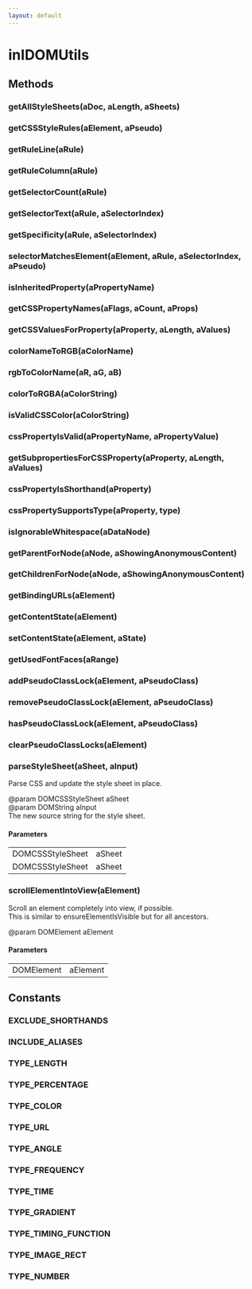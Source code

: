 ```yaml
---
layout: default
---
```


# inIDOMUtils #

## Methods ##

### getAllStyleSheets(aDoc, aLength, aSheets) ###

### getCSSStyleRules(aElement, aPseudo) ###

### getRuleLine(aRule) ###

### getRuleColumn(aRule) ###

### getSelectorCount(aRule) ###

### getSelectorText(aRule, aSelectorIndex) ###

### getSpecificity(aRule, aSelectorIndex) ###

### selectorMatchesElement(aElement, aRule, aSelectorIndex, aPseudo) ###

### isInheritedProperty(aPropertyName) ###

### getCSSPropertyNames(aFlags, aCount, aProps) ###

### getCSSValuesForProperty(aProperty, aLength, aValues) ###

### colorNameToRGB(aColorName) ###

### rgbToColorName(aR, aG, aB) ###

### colorToRGBA(aColorString) ###

### isValidCSSColor(aColorString) ###

### cssPropertyIsValid(aPropertyName, aPropertyValue) ###

### getSubpropertiesForCSSProperty(aProperty, aLength, aValues) ###

### cssPropertyIsShorthand(aProperty) ###

### cssPropertySupportsType(aProperty, type) ###

### isIgnorableWhitespace(aDataNode) ###

### getParentForNode(aNode, aShowingAnonymousContent) ###

### getChildrenForNode(aNode, aShowingAnonymousContent) ###

### getBindingURLs(aElement) ###

### getContentState(aElement) ###

### setContentState(aElement, aState) ###

### getUsedFontFaces(aRange) ###

### addPseudoClassLock(aElement, aPseudoClass) ###

### removePseudoClassLock(aElement, aPseudoClass) ###

### hasPseudoClassLock(aElement, aPseudoClass) ###

### clearPseudoClassLocks(aElement) ###

### parseStyleSheet(aSheet, aInput) ###
  
Parse CSS and update the style sheet in place.  
  
@param DOMCSSStyleSheet aSheet  
@param DOMString aInput  
       The new source string for the style sheet.  
  

#### Parameters ####

<table>

<tr>
<td>DOMCSSStyleSheet</td>
<td>aSheet  
</td>
</tr>

<tr>
<td>DOMCSSStyleSheet</td>
<td>aSheet  
</td>
</tr>

</table>

### scrollElementIntoView(aElement) ###
  
Scroll an element completely into view, if possible.  
This is similar to ensureElementIsVisible but for all ancestors.  
  
@param DOMElement aElement  
  

#### Parameters ####

<table>

<tr>
<td>DOMElement</td>
<td>aElement  
</td>
</tr>

</table>

## Constants ##

### EXCLUDE_SHORTHANDS ###

### INCLUDE_ALIASES ###

### TYPE_LENGTH ###

### TYPE_PERCENTAGE ###

### TYPE_COLOR ###

### TYPE_URL ###

### TYPE_ANGLE ###

### TYPE_FREQUENCY ###

### TYPE_TIME ###

### TYPE_GRADIENT ###

### TYPE_TIMING_FUNCTION ###

### TYPE_IMAGE_RECT ###

### TYPE_NUMBER ###
